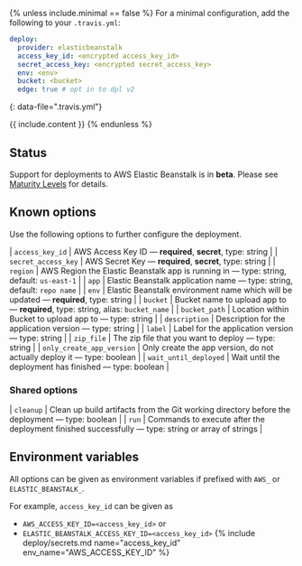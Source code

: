 {% unless include.minimal == false %}
For a minimal configuration, add the following to your `.travis.yml`:

```yaml
deploy:
  provider: elasticbeanstalk
  access_key_id: <encrypted access_key_id>
  secret_access_key: <encrypted secret_access_key>
  env: <env>
  bucket: <bucket>
  edge: true # opt in to dpl v2
```
{: data-file=".travis.yml"}



{{ include.content }}
{% endunless %}

## Status

Support for deployments to AWS Elastic Beanstalk is in **beta**. Please see [Maturity Levels](/user/deployment-v2#maturity-levels) for details.
## Known options

Use the following options to further configure the deployment.

| `access_key_id` | AWS Access Key ID &mdash; **required**, **secret**, type: string |
| `secret_access_key` | AWS Secret Key &mdash; **required**, **secret**, type: string |
| `region` | AWS Region the Elastic Beanstalk app is running in &mdash; type: string, default: `us-east-1` |
| `app` | Elastic Beanstalk application name &mdash; type: string, default: `repo name` |
| `env` | Elastic Beanstalk environment name which will be updated &mdash; **required**, type: string |
| `bucket` | Bucket name to upload app to &mdash; **required**, type: string, alias: `bucket_name` |
| `bucket_path` | Location within Bucket to upload app to &mdash; type: string |
| `description` | Description for the application version &mdash; type: string |
| `label` | Label for the application version &mdash; type: string |
| `zip_file` | The zip file that you want to deploy &mdash; type: string |
| `only_create_app_version` | Only create the app version, do not actually deploy it &mdash; type: boolean |
| `wait_until_deployed` | Wait until the deployment has finished &mdash; type: boolean |

### Shared options

| `cleanup` | Clean up build artifacts from the Git working directory before the deployment &mdash; type: boolean |
| `run` | Commands to execute after the deployment finished successfully &mdash; type: string or array of strings |

## Environment variables

All options can be given as environment variables if prefixed with `AWS_` or `ELASTIC_BEANSTALK_`.

For example, `access_key_id` can be given as 

* `AWS_ACCESS_KEY_ID=<access_key_id>` or 
* `ELASTIC_BEANSTALK_ACCESS_KEY_ID=<access_key_id>`
{% include deploy/secrets.md name="access_key_id" env_name="AWS_ACCESS_KEY_ID" %}